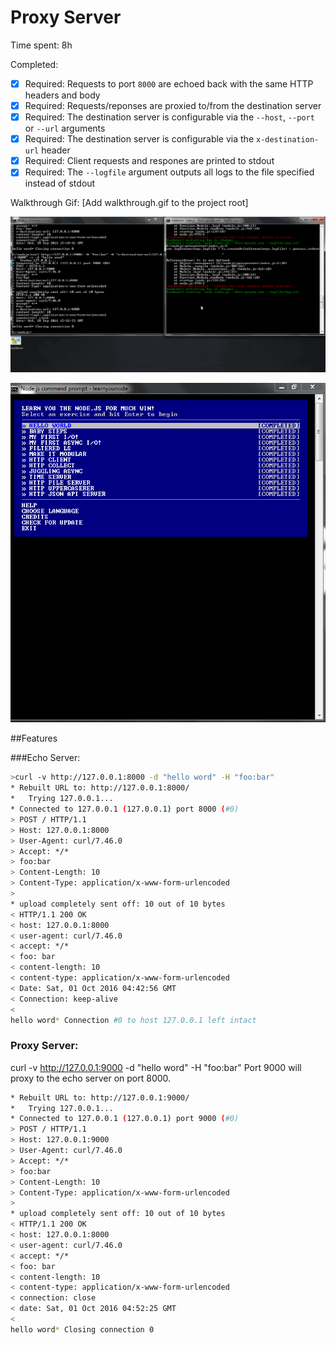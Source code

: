# Proxy Server

Time spent: 8h

Completed:

* [x] Required: Requests to port `8000` are echoed back with the same HTTP headers and body
* [x] Required: Requests/reponses are proxied to/from the destination server
* [x] Required: The destination server is configurable via the `--host`, `--port`  or `--url` arguments
* [x] Required: The destination server is configurable via the `x-destination-url` header
* [x] Required: Client requests and respones are printed to stdout
* [x] Required: The `--logfile` argument outputs all logs to the file specified instead of stdout

Walkthrough Gif:
[Add walkthrough.gif to the project root]

![Video Walkthrough](https://github.com/k4netmt/preworknodejs/blob/master/proxyServer.gif)

![Video Walkthrough](https://github.com/k4netmt/preworknodejs/blob/master/learnyounode.PNG)

##Features

###Echo Server:
```bash
>curl -v http://127.0.0.1:8000 -d "hello word" -H "foo:bar"
* Rebuilt URL to: http://127.0.0.1:8000/
*   Trying 127.0.0.1...
* Connected to 127.0.0.1 (127.0.0.1) port 8000 (#0)
> POST / HTTP/1.1
> Host: 127.0.0.1:8000
> User-Agent: curl/7.46.0
> Accept: */*
> foo:bar
> Content-Length: 10
> Content-Type: application/x-www-form-urlencoded
>
* upload completely sent off: 10 out of 10 bytes
< HTTP/1.1 200 OK
< host: 127.0.0.1:8000
< user-agent: curl/7.46.0
< accept: */*
< foo: bar
< content-length: 10
< content-type: application/x-www-form-urlencoded
< Date: Sat, 01 Oct 2016 04:42:56 GMT
< Connection: keep-alive
<
hello word* Connection #0 to host 127.0.0.1 left intact
```

### Proxy Server:
curl -v http://127.0.0.1:9000 -d "hello word" -H "foo:bar"
Port 9000 will proxy to the echo server on port 8000.
```bash
* Rebuilt URL to: http://127.0.0.1:9000/
*   Trying 127.0.0.1...
* Connected to 127.0.0.1 (127.0.0.1) port 9000 (#0)
> POST / HTTP/1.1
> Host: 127.0.0.1:9000
> User-Agent: curl/7.46.0
> Accept: */*
> foo:bar
> Content-Length: 10
> Content-Type: application/x-www-form-urlencoded
>
* upload completely sent off: 10 out of 10 bytes
< HTTP/1.1 200 OK
< host: 127.0.0.1:8000
< user-agent: curl/7.46.0
< accept: */*
< foo: bar
< content-length: 10
< content-type: application/x-www-form-urlencoded
< connection: close
< date: Sat, 01 Oct 2016 04:52:25 GMT
<
hello word* Closing connection 0
```
